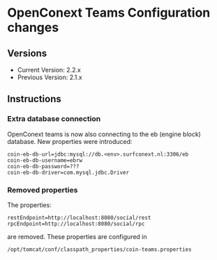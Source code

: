 # OpenConext Teams Configuration changes

## Versions
 - Current Version: 2.2.x
 - Previous Version: 2.1.x

## Instructions

### Extra database connection

OpenConext teams is now also connecting to the eb (engine block) database. New properties were introduced:

    coin-eb-db-url=jdbc:mysql://db.<env>.surfconext.nl:3306/eb
    coin-eb-db-username=ebrw
    coin-eb-db-password=???
    coin-eb-db-driver=com.mysql.jdbc.Driver

### Removed properties
The properties:

    restEndpoint=http://localhost:8080/social/rest
    rpcEndpoint=http://localhost:8080/social/rpc

are removed. These properties are configured in

    /opt/tomcat/conf/classpath_properties/coin-teams.properties
